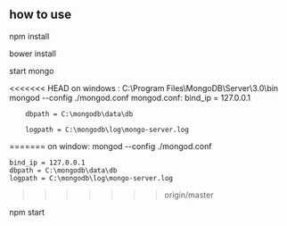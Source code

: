 how to use
----------

npm install

bower install

start mongo

<<<<<<< HEAD
    on windows : C:\Program Files\MongoDB\Server\3.0\bin
        mongod --config ./mongod.conf
    mongod.conf:
        bind_ip = 127.0.0.1

        dbpath = C:\mongodb\data\db

        logpath = C:\mongodb\log\mongo-server.log
=======
on window: mongod --config ./mongod.conf

    bind_ip = 127.0.0.1
    dbpath = C:\mongodb\data\db
    logpath = C:\mongodb\log\mongo-server.log
>>>>>>> origin/master

npm start

